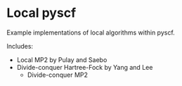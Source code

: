 Local pyscf
===========

Example implementations of local algorithms within pyscf.

Includes:

  - Local MP2 by Pulay and Saebo
  - Divide-conquer Hartree-Fock by Yang and Lee
    - Divide-conquer MP2
    